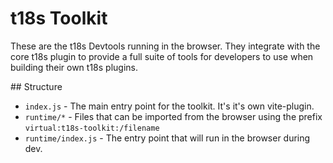 # t18s Toolkit

These are the t18s Devtools running in the browser.
They integrate with the core t18s plugin to provide a full suite of tools for developers to use when building their own t18s plugins.

## Structure

- `index.js` - The main entry point for the toolkit. It's it's own vite-plugin.
- `runtime/*` - Files that can be imported from the browser using the prefix `virtual:t18s-toolkit:/filename`
- `runtime/index.js` - The entry point that will run in the browser during dev.

